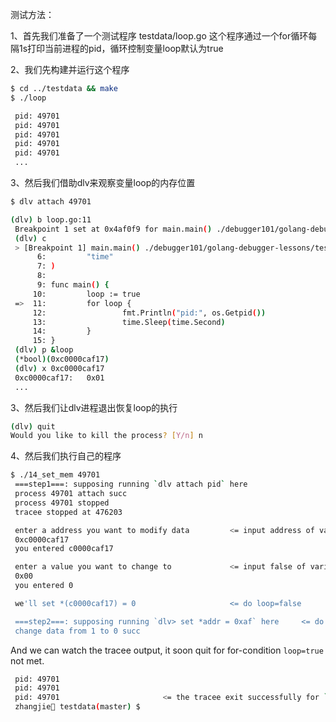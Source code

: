 测试方法：

1、首先我们准备了一个测试程序 testdata/loop.go
   这个程序通过一个for循环每隔1s打印当前进程的pid，循环控制变量loop默认为true

2、我们先构建并运行这个程序

   ```bash
   $ cd ../testdata && make
   $ ./loop

    pid: 49701
    pid: 49701
    pid: 49701
    pid: 49701
    pid: 49701
    ...
   ```
3、然后我们借助dlv来观察变量loop的内存位置
   ```bash
   $ dlv attach 49701

   (dlv) b loop.go:11
    Breakpoint 1 set at 0x4af0f9 for main.main() ./debugger101/golang-debugger-lessons/testdata/loop.go:11
    (dlv) c
    > [Breakpoint 1] main.main() ./debugger101/golang-debugger-lessons/testdata/loop.go:11 (hits goroutine(1):1 total:1) (PC: 0x4af0f9)
         6:         "time"
         7: )
         8:
         9: func main() {
        10:         loop := true
    =>  11:         for loop {
        12:                 fmt.Println("pid:", os.Getpid())
        13:                 time.Sleep(time.Second)
        14:         }
        15: }
    (dlv) p &loop
    (*bool)(0xc0000caf17)
    (dlv) x 0xc0000caf17
    0xc0000caf17:   0x01
    ...
   ```

3、然后我们让dlv进程退出恢复loop的执行
   ```bash
   (dlv) quit
   Would you like to kill the process? [Y/n] n
   ```
4、然后我们执行自己的程序
   ```bash
   $ ./14_set_mem 49701
    ===step1===: supposing running `dlv attach pid` here
    process 49701 attach succ
    process 49701 stopped
    tracee stopped at 476203

    enter a address you want to modify data         <= input address of variable `loop`
    0xc0000caf17
    you entered c0000caf17

    enter a value you want to change to             <= input false of variable `loop`
    0x00
    you entered 0

    we'll set *(c0000caf17) = 0                     <= do loop=false

    ===step2===: supposing running `dlv> set *addr = 0xaf` here     <= do loop=false succ
    change data from 1 to 0 succ
   ```

   And we can watch the tracee output, it soon quit for for-condition `loop=true` not met.

   ```bash
    pid: 49701
    pid: 49701
    pid: 49701                       <= the tracee exit successfully for `loop=false`
    zhangjie🦀 testdata(master) $
   ```


